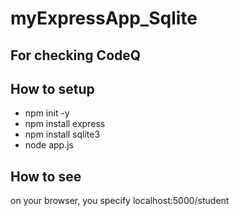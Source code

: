 # myExpressApp_Sqlite
## For checking CodeQ
## How to setup
- npm init -y
- npm install express
- npm install sqlite3
- node app.js

## How to see
on your browser, you specify localhost:5000/student

